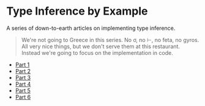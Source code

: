# Type Inference by Example
A series of down-to-earth articles on implementing type inference.

> We're not going to Greece in this series. No σ, no ⊢, no feta, no gyros. All very nice things, but we don't serve them at this restaurant. Instead we're going to focus on the implementation in code.

* [Part 1](part1/article.md)
* [Part 2](part2/article.md)
* [Part 3](part3/article.md)
* [Part 4](part4/article.md)
* [Part 5](part5/article.md)
* [Part 6](part6/article.md)
